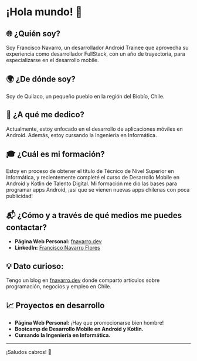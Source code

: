 # ¡Hola mundo! 👋

## 🌐 ¿Quién soy?  
Soy Francisco Navarro, un desarrollador Android Trainee que aprovecha su experiencia como desarrollador FullStack, con un año de trayectoria, para especializarse en el desarrollo mobile.

## 🌍 ¿De dónde soy?  
Soy de Quilaco, un pequeño pueblo en la región del Biobío, Chile.

## 💼 ¿A qué me dedico?  
Actualmente, estoy enfocado en el desarrollo de aplicaciones móviles en Android. Además, estoy cursando la Ingeniería en Informática.

## 🎓 ¿Cuál es mi formación?  
Estoy en proceso de obtener el título de Técnico de Nivel Superior en Informática, y recientemente completé el curso de Desarrollo Mobile en Android y Kotlin de Talento Digital. Mi formación me dio las bases para programar apps Android, ¡así que se vienen nuevas apps chilenas con poca publicidad!

## 📬 ¿Cómo y a través de qué medios me puedes contactar?
- **Página Web Personal:** [fnavarro.dev](https://fnavarro.dev)
- **LinkedIn:** [Francisco Navarro Flores](https://www.linkedin.com/in/francisco-navarro-flores)

## 💡 Dato curioso:    
Tengo un blog en [fnavarro.dev](https://fnavarro.dev) donde comparto artículos sobre programación, negocios y empleo en Chile.


## 📈 Proyectos en desarrollo  
- **Página Web Personal:** ¡Hay que promocionarse bien hombre!  
- **Bootcamp de Desarrollo Mobile en Android y Kotlin.**  
- **Cursando la Ingeniería en Informática.**

---

¡Saludos cabros! 💪

